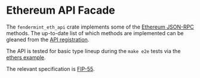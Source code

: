 # Ethereum API Facade

The `fendermint_eth_api` crate implements some of the [Ethereum JSON-RPC](https://ethereum.org/en/developers/docs/apis/json-rpc) methods. The up-to-date list of which methods are implemented can be gleaned from the [API registration](./src/apis/mod.rs).

The API is tested for basic type lineup during the `make e2e` tests via the [ethers example](./examples/ethers.rs).

The relevant specification is [FIP-55](https://github.com/filecoin-project/FIPs/blob/master/FIPS/fip-0055.md).

